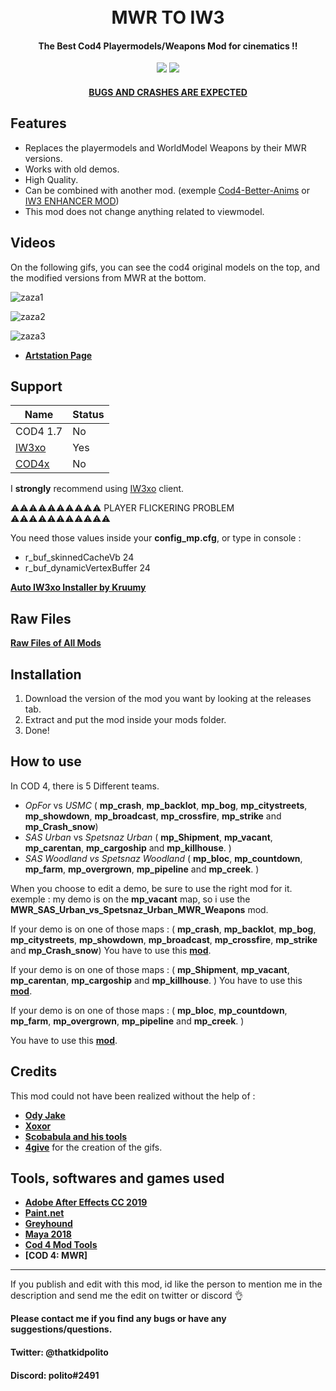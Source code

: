 <h1 align="center">
  <br>
  MWR TO IW3
  <br>
</h1>

<h4 align="center">The Best Cod4 Playermodels/Weapons Mod for cinematics !</a>!</h4>
<div align="center">
  <a href="https://github.com/Politohh/MWR_to_IW3/releases""><img src="https://img.shields.io/github/downloads/Politohh/MWR_to_IW3/total"></a>
  <a href="https://paypal.me/politoggs"><img src="https://img.shields.io/badge/Donate-Paypal-orange?style=flat-square"></a>
</div>
<p align="center">
</p>
<div align="center">
  <a href="https://github.com/Politohh/IW3_MWR)">
</div>
<h4 align="center">BUGS AND CRASHES ARE EXPECTED</a></h4>

## Features

* Replaces the playermodels and WorldModel Weapons by their MWR versions.
* Works with old demos.
* High Quality.
* Can be combined with another mod. (exemple [Cod4-Better-Anims](https://github.com/kruumy/cod4-better-anims) or [IW3 ENHANCER MOD](https://github.com/Politohh/IW3-ENHANCER-MOD))
* This mod does not change anything related to viewmodel.

 ## Videos 
On the following gifs, you can see the cod4 original models on the top, and the modified versions from MWR at the bottom.







![zaza1](https://github.com/Politohh/IW3_MWR/blob/4a35c1d177692fb58f4939f653b484f9932eaea2/usmc-opfor.gif)














![zaza2](https://github.com/Politohh/IW3_MWR/blob/4a35c1d177692fb58f4939f653b484f9932eaea2/spetsnaz.gif)














![zaza3](https://github.com/Politohh/IW3_MWR/blob/4a35c1d177692fb58f4939f653b484f9932eaea2/sas.gif)


  - **[Artstation Page](https://www.artstation.com/artwork/blawbg)**                             
                  
## Support

| Name | Status |
| --- | --- |
| COD4 1.7 | No |
| [IW3xo](https://github.com/xoxor4d/iw3xo-dev) | Yes |
| [COD4x](https://cod4x.ovh/t/releases/24) | No |

I **strongly** recommend using [IW3xo](https://github.com/xoxor4d/iw3xo-dev) client.

⚠️⚠️⚠️⚠️⚠️⚠️⚠️⚠️⚠️⚠️ PLAYER FLICKERING PROBLEM ⚠️⚠️⚠️⚠️⚠️⚠️⚠️⚠️⚠️⚠️⚠️

You need those values inside your **config_mp.cfg**, or type in console :
- r_buf_skinnedCacheVb 24
- r_buf_dynamicVertexBuffer 24


**[Auto IW3xo Installer by Kruumy](https://github.com/kruumy/iw3xo-one-click-installer)**

## Raw Files

**[Raw Files of All Mods](https://drive.google.com/file/d/19SyBNICeTTlfa6G9uzMWCZXt952vWxfP/view?usp=sharing)**
 

## Installation

1. Download the version of the mod you want by looking at the releases tab.
2. Extract and put the mod inside your mods folder.
3. Done!

## How to use

In COD 4, there is 5 Different teams.
- *OpFor* vs *USMC*
    ( **mp_crash**, **mp_backlot**, **mp_bog**, **mp_citystreets**, **mp_showdown**, **mp_broadcast**, **mp_crossfire**, **mp_strike** and **mp_Crash_snow**)
- *SAS Urban* vs *Spetsnaz Urban*
    ( **mp_Shipment**, **mp_vacant**, **mp_carentan**, **mp_cargoship** and **mp_killhouse**. )
- *SAS Woodland vs Spetsnaz Woodland*
    ( **mp_bloc**, **mp_countdown**, **mp_farm**, **mp_overgrown**, **mp_pipeline** and **mp_creek**. )

When you choose to edit a demo, be sure to use the right mod for it.
  exemple : my demo is on the **mp_vacant** map, so i use the **MWR_SAS_Urban_vs_Spetsnaz_Urban_MWR_Weapons** mod.

If your demo is on one of those maps :
( **mp_crash**, **mp_backlot**, **mp_bog**, **mp_citystreets**, **mp_showdown**, **mp_broadcast**, **mp_crossfire**, **mp_strike** and **mp_Crash_snow**)
You have to use this **[mod](https://github.com/Politohh/IW3_MWR/releases/download/R/MWR_OpFor_vs_USMC_MWR_Weapons.zip)**.

If your demo is on one of those maps :
( **mp_Shipment**, **mp_vacant**, **mp_carentan**, **mp_cargoship** and **mp_killhouse**. )
You have to use this **[mod](https://github.com/Politohh/IW3_MWR/releases/download/R/MWR_SAS_Urban_vs_Spetsnaz_Urban_MWR_Weapons.zip)**.

If your demo is on one of those maps :
 ( **mp_bloc**, **mp_countdown**, **mp_farm**, **mp_overgrown**, **mp_pipeline** and **mp_creek**. )

You have to use this **[mod](https://github.com/Politohh/MWR_to_IW3/releases/download/Ra/MWR_SAS_Woodland_vs_Spetsnaz_Woodland_MWR_Weapons.zip)**. 
  
## Credits

This mod could not have been realized without the help of :
                  
- **[Ody Jake](https://youtube.com/@rawkhardt)**
- **[Xoxor](https://github.com/xoxor4d)**             
- **[Scobabula and his tools](https://github.com/Scobalula)**
- **[4give](https://github.com/datapIan)** for the creation of the gifs.                            
                  
## Tools, softwares and games used
- **[Adobe After Effects CC 2019](https://www.adobe.com/fr/products/aftereffects.html)**
- **[Paint.net](https://www.getpaint.net/)**                  
- **[Greyhound](https://github.com/Scobalula/Greyhound)**
- **[Maya 2018](https://www.autodesk.com/campaigns/maya)**                   
- **[Cod 4 Mod Tools](https://github.com/promod/CoD4-Mod-Tools)**                                   
- **[COD 4: MWR]**

---

If you publish and edit with this mod, id like the person to mention me in the description and send me the edit on twitter or discord 👌

**Please contact me if you find any bugs or have any suggestions/questions.**
#### Twitter: @thatkidpolito
#### Discord: polito#2491

